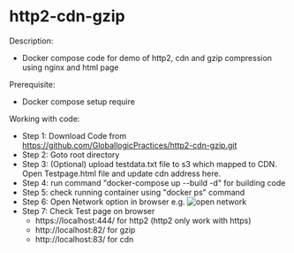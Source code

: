 # http2-cdn-gzip

Description:
  * Docker compose code for demo of http2, cdn and gzip compression using nginx and html page

Prerequisite:
  * Docker compose setup require

Working with code:
* Step 1: Download Code from https://github.com/GloballogicPractices/http2-cdn-gzip.git
* Step 2: Goto root directory
* Step 3: (Optional) upload testdata.txt file to s3 which mapped to CDN. Open Testpage.html file and update cdn address here. 
* Step 4: run command "docker-compose up --build -d" for building code
* Step 5: check running container using "docker ps" command
* Step 6: Open Network option in browser e.g.
![open network](https://user-images.githubusercontent.com/26079118/39236850-7e44fc30-4897-11e8-951a-0bb38b3d8f79.png)
* Step 7: Check Test page on browser
  * https://localhost:444/ for http2 (http2 only work with https)
  * http://localhost:82/ for gzip
  * http://localhost:83/ for cdn
